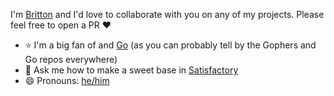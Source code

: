 I'm [Britton](https://brittonhayes.dev) and I'd love to collaborate with you on any of my projects. Please feel free to open a PR :heart:

- ⭐ I'm a big fan of and [Go](https://golang.org) (as you can probably tell by the Gophers and Go repos everywhere)
- 💬 Ask me how to make a sweet base in [Satisfactory](https://www.satisfactorygame.com/)
- 😄 Pronouns: [he/him](https://pronoun.is/he)
